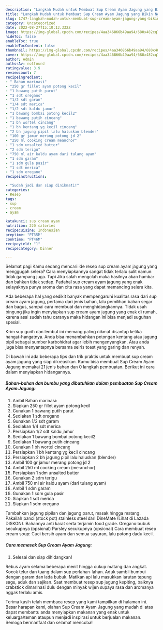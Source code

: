 ```yaml
---
description: "Langkah Mudah untuk Membuat Sup Cream Ayam Jagung yang Bikin Ngiler, Buat Buka Puasa Enak Banget"
title: "Langkah Mudah untuk Membuat Sup Cream Ayam Jagung yang Bikin Ngiler, Buat Buka Puasa Enak Banget"
slug: 1747-langkah-mudah-untuk-membuat-sup-cream-ayam-jagung-yang-bikin-ngiler-buat-buka-puasa-enak-banget
category: Uncategorized
date: 2022-08-27T15:10:13.332Z
image: https://img-global.cpcdn.com/recipes/4aa346866b49aa94/680x482cq70/sup-cream-ayam-jagung-foto-resep-utama.jpg
hideToc: false
enableToc: true
enableTocContent: false
thumbnail: https://img-global.cpcdn.com/recipes/4aa346866b49aa94/680x482cq70/sup-cream-ayam-jagung-foto-resep-utama.jpg
cover: https://img-global.cpcdn.com/recipes/4aa346866b49aa94/680x482cq70/sup-cream-ayam-jagung-foto-resep-utama.jpg
author: Admin
authorAv: notfound
ratingvalue: 3.9
reviewcount: 7
recipeingredient:
- " Bahan marinasi"
- "250 gr fillet ayam potong kecil"
- "1 bawang putih parut"
- "1 sdt oregano"
- "1/2 sdt garam"
- "1/4 sdt merica"
- "1/2 sdt kaldu jamur"
- "1 bawang bombai potong kecil2"
- "1 bawang putih cincang"
- "1 bh wortel cincang"
- "1 bh kentang yg kecil cincang"
- "2 bh jagung pipil lalu haluskan blender"
- "100 gr jamur merang potong jd 2"
- "250 ml cooking cream meanchor"
- "1 sdm unsalted butter"
- "2 sdm terigu"
- "750 ml air kaldu ayam dari tulang ayam"
- "1 sdm garam"
- "1 sdm gula pasir"
- "1 sdt merica"
- "1 sdm oregano"
recipeinstructions:

- "Sudah jadi dan siap dinikmati!"
categories:
- Resep
tags:
- sup
- cream
- ayam

katakunci: sup cream ayam 
nutrition: 220 calories
recipecuisine: Indonesian
preptime: "PT35M"
cooktime: "PT46M"
recipeyield: "1"
recipecategory: Dinner

---
```



Selamat pagi Kamu sedang mencari ide resep sup cream ayam jagung yang menggugah selera? Cara menyiapkannya sangat tidak terlalu sulit namun tidak gampang juga. Tapi Jika salah mengolah maka hasilnya akan hambar dan bahkan tidak sedap. Padahal sup cream ayam jagung yang enak selayaknya punya aroma dan cita rasa yang dapat memancing selera kita.


Ada beberapa hal yang sedikit banyak mempengaruhi kualitas rasa dari sup cream ayam jagung, pertama dari jenis bahan, lalu pemilihan bahan segar dan bagus, sampai cara membuat dan menghidangkannya. Tidak usah bingung jika ingin menyiapkan sup cream ayam jagung yang enak di rumah, karena asal sudah tahu caranya maka hidangan ini bisa menjadi suguhan spesial.

Krim sup gurih dan lembut ini memang paling nikmat disantap ketika hangat-hangatnya. Anda bisa menambahkan potongan kentang atau jagung pipil sebagai sumber karbohidrat agar lebih mengenyangkan. Atau anda juga bisa menyantapnya bersama seiris toast yang garing dan renyah.


Di bawah ini ada beberapa tips dan trik praktis untuk membuat sup cream ayam jagung yang siap dikreasikan. Kamu bisa membuat Sup Cream Ayam Jagung memakai 21 jenis bahan dan 0 langkah pembuatan. Berikut ini cara dalam menyiapkan hidangannya.

<!--inarticleads1-->

##### Bahan-bahan dan bumbu yang dibutuhkan dalam pembuatan Sup Cream Ayam Jagung:

1. Ambil  Bahan marinasi:
1. Siapkan 250 gr fillet ayam potong kecil
1. Gunakan 1 bawang putih parut
1. Sediakan 1 sdt oregano
1. Gunakan 1/2 sdt garam
1. Sediakan 1/4 sdt merica
1. Persiapkan 1/2 sdt kaldu jamur
1. Sediakan 1 bawang bombai potong kecil2
1. Sediakan 1 bawang putih cincang
1. Gunakan 1 bh wortel cincang
1. Persiapkan 1 bh kentang yg kecil cincang
1. Persiapkan 2 bh jagung pipil lalu haluskan (blender)
1. Ambil 100 gr jamur merang potong jd 2
1. Ambil 250 ml cooking cream (me:anchor)
1. Persiapkan 1 sdm unsalted butter
1. Gunakan 2 sdm terigu
1. Ambil 750 ml air kaldu ayam (dari tulang ayam)
1. Ambil 1 sdm garam
1. Gunakan 1 sdm gula pasir
1. Siapkan 1 sdt merica
1. Siapkan 1 sdm oregano


Tambahkan jagung pipilan dan jagung parut, masak hingga matang. Pakailah panci (stock pot) stainless steel dari DineMate (Lihat di Lazada DISKON). Bahannya anti karat serta terjamin food grade. Oregano bubuk secukupnya (opsional) Parsley secukupnya (opsional) Cara membuat resep cream soup: Cuci bersih ayam dan semua sayuran, lalu potong dadu kecil. 

<!--inarticleads2-->

##### Cara memasak Sup Cream Ayam Jagung:


1. Selesai dan siap dihidangkan!

Rebus ayam selama beberapa menit hingga cukup matang dan angkat. Kocok telur dan tuang dalam sup perlahan-lahan. Aduk sambil bumbui dengan garam dan lada bubuk. Matikan api lalu masukkan larutan tepung sagu, aduk dan sajikan. Saat membuat resep sup jagung kepiting, baiknya crabstick dimarinasi dulu dengan minyak wijen supaya rasa dan aromanya nggak terlalu amis. 

Terima kasih telah membaca resep yang kami tampilkan di halaman ini. Besar harapan kami, olahan Sup Cream Ayam Jagung yang mudah di atas dapat membantu anda menyiapkan makanan yang enak untuk keluarga/teman ataupun menjadi inspirasi untuk berjualan makanan. Semoga bermanfaat dan selamat mencoba!
